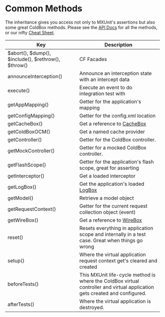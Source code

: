 # Common Methods

The inheritance gives you access not only to MXUnit's assertions but also some great ColdBox methods. Please see the [API Docs](http://apidocs.coldbox.org/) for all the methods, or our nifty [Cheat Sheet](http://www.coldbox.org/downloads/ColdboxCheatSheet.pdf).

|Key|Description|
|--|--|
|$abort(), $dump(), $include(), $rethrow(), $throw() |CF Facades |
|announceInterception() |Announce an interception state with an intercept data |
|execute() |Execute an event to do integration test with|
|getAppMapping() |Getter for the application's mapping |
|getConfigMapping() |Getter for the config.xml location |
|getCacheBox() |Get a reference to [CacheBox](http://wiki.coldbox.org/wiki/CacheBox.cfm) |
|getColdBoxOCM() |Get a named cache provider|
|getController() |Getter for the ColdBox controller. |
|getMockController() |Getter for a mocked ColdBox controller. |
|getFlashScope() |Getter for the application's flash scope, great for asserting|
|getInterceptor() |Get a loaded interceptor|
|getLogBox() |Get the application's loaded [LogBox](http://wiki.coldbox.org/wiki/LogBox.cfm)|
|getModel() |Retrieve a model object|
|getRequestContext() |Getter for the current request collection object (event) |
|getWireBox() |Get a reference to [WireBox](http://wiki.coldbox.org/wiki/WireBox.cfm)|
|reset() |Resets everything in application scope and internally in a test case. Great when things go wrong|
|setup() |Where the virtual application request context get's cleared and created|
|beforeTests() |This MXUnit life-cycle method is where the ColdBox virtual controller and virtual application gets created and configured.|
|afterTests() |Where the virtual application is destroyed.|

